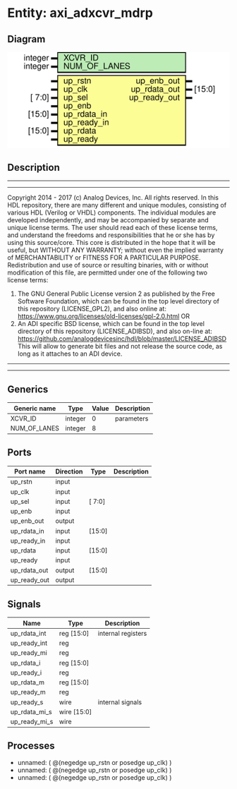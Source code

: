 # Entity: axi_adxcvr_mdrp

## Diagram

![Diagram](axi_adxcvr_mdrp.svg "Diagram")
## Description

***************************************************************************
 ***************************************************************************
 Copyright 2014 - 2017 (c) Analog Devices, Inc. All rights reserved.
 In this HDL repository, there are many different and unique modules, consisting
 of various HDL (Verilog or VHDL) components. The individual modules are
 developed independently, and may be accompanied by separate and unique license
 terms.
 The user should read each of these license terms, and understand the
 freedoms and responsibilities that he or she has by using this source/core.
 This core is distributed in the hope that it will be useful, but WITHOUT ANY
 WARRANTY; without even the implied warranty of MERCHANTABILITY or FITNESS FOR
 A PARTICULAR PURPOSE.
 Redistribution and use of source or resulting binaries, with or without modification
 of this file, are permitted under one of the following two license terms:
   1. The GNU General Public License version 2 as published by the
      Free Software Foundation, which can be found in the top level directory
      of this repository (LICENSE_GPL2), and also online at:
      <https://www.gnu.org/licenses/old-licenses/gpl-2.0.html>
 OR
   2. An ADI specific BSD license, which can be found in the top level directory
      of this repository (LICENSE_ADIBSD), and also on-line at:
      https://github.com/analogdevicesinc/hdl/blob/master/LICENSE_ADIBSD
      This will allow to generate bit files and not release the source code,
      as long as it attaches to an ADI device.
 ***************************************************************************
 ***************************************************************************
 
## Generics

| Generic name | Type    | Value | Description |
| ------------ | ------- | ----- | ----------- |
| XCVR_ID      | integer | 0     | parameters  |
| NUM_OF_LANES | integer | 8     |             |
## Ports

| Port name    | Direction | Type   | Description |
| ------------ | --------- | ------ | ----------- |
| up_rstn      | input     |        |             |
| up_clk       | input     |        |             |
| up_sel       | input     | [ 7:0] |             |
| up_enb       | input     |        |             |
| up_enb_out   | output    |        |             |
| up_rdata_in  | input     | [15:0] |             |
| up_ready_in  | input     |        |             |
| up_rdata     | input     | [15:0] |             |
| up_ready     | input     |        |             |
| up_rdata_out | output    | [15:0] |             |
| up_ready_out | output    |        |             |
## Signals

| Name          | Type           | Description         |
| ------------- | -------------- | ------------------- |
| up_rdata_int  | reg     [15:0] | internal registers  |
| up_ready_int  | reg            |                     |
| up_ready_mi   | reg            |                     |
| up_rdata_i    | reg     [15:0] |                     |
| up_ready_i    | reg            |                     |
| up_rdata_m    | reg     [15:0] |                     |
| up_ready_m    | reg            |                     |
| up_ready_s    | wire           | internal signals    |
| up_rdata_mi_s | wire [15:0]    |                     |
| up_ready_mi_s | wire           |                     |
## Processes
- unnamed: ( @(negedge up_rstn or posedge up_clk) )
- unnamed: ( @(negedge up_rstn or posedge up_clk) )
- unnamed: ( @(negedge up_rstn or posedge up_clk) )
